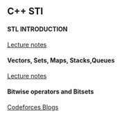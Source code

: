 ## C++ STl

#### STL INTRODUCTION
[Lecture notes](https://github.com/ancc-iitd/competitive-programming-resources/blob/main/SoCP28/STL_Intro.pdf)

#### Vectors, Sets, Maps, Stacks,Queues
[Lecture notes](https://github.com/ancc-iitd/competitive-programming-resources/blob/main/SoCP28/Map_Set.pdf)

#### Bitwise operators and Bitsets
[Codeforces Blogs](https://codeforces.com/blog/entry/73490)
